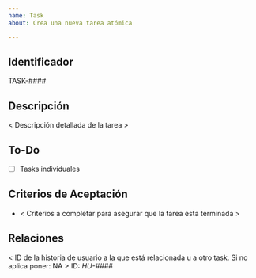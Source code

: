 ```yaml
---
name: Task
about: Crea una nueva tarea atómica

---
```

## Identificador
TASK-####
  
## Descripción
< Descripción detallada de la tarea >

## To-Do
- [ ] Tasks individuales

## Criterios de Aceptación
- < Criterios a completar para asegurar que la tarea esta terminada >

## Relaciones
< ID de la historia de usuario a la que está relacionada u a otro task. Si no aplica poner: NA >
ID: _HU-####_

